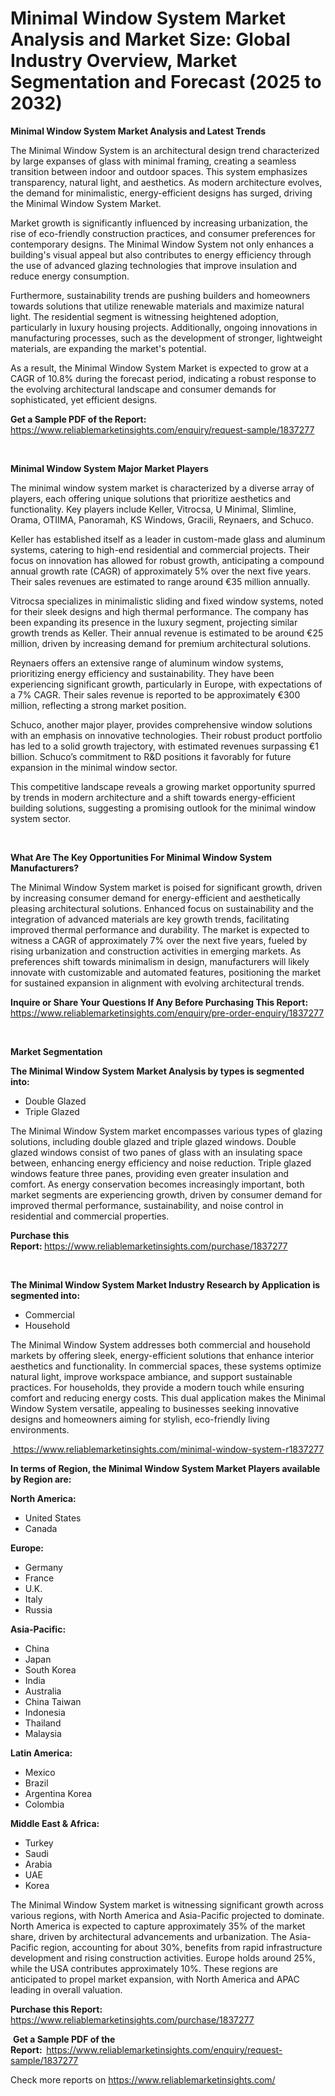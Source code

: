 <p><h1>Minimal Window System Market Analysis and Market Size: Global Industry Overview, Market Segmentation and Forecast (2025 to 2032)</h1></p><p><strong>Minimal Window System Market Analysis and Latest Trends</strong></p>
<p><p>The Minimal Window System is an architectural design trend characterized by large expanses of glass with minimal framing, creating a seamless transition between indoor and outdoor spaces. This system emphasizes transparency, natural light, and aesthetics. As modern architecture evolves, the demand for minimalistic, energy-efficient designs has surged, driving the Minimal Window System Market. </p><p>Market growth is significantly influenced by increasing urbanization, the rise of eco-friendly construction practices, and consumer preferences for contemporary designs. The Minimal Window System not only enhances a building's visual appeal but also contributes to energy efficiency through the use of advanced glazing technologies that improve insulation and reduce energy consumption.</p><p>Furthermore, sustainability trends are pushing builders and homeowners towards solutions that utilize renewable materials and maximize natural light. The residential segment is witnessing heightened adoption, particularly in luxury housing projects. Additionally, ongoing innovations in manufacturing processes, such as the development of stronger, lightweight materials, are expanding the market's potential.</p><p>As a result, the Minimal Window System Market is expected to grow at a CAGR of 10.8% during the forecast period, indicating a robust response to the evolving architectural landscape and consumer demands for sophisticated, yet efficient designs.</p></p>
<p><strong>Get a Sample PDF of the Report:&nbsp;</strong> <a href="https://www.reliablemarketinsights.com/enquiry/request-sample/1837277?utm_campaign=3264&utm_medium=2&utm_source=Github&utm_content=ia&utm_term=05042025&utm_id=minimal-window-system">https://www.reliablemarketinsights.com/enquiry/request-sample/1837277</a></p>
<p>&nbsp;</p>
<p><strong>Minimal Window System Major Market Players</strong></p>
<p><p>The minimal window system market is characterized by a diverse array of players, each offering unique solutions that prioritize aesthetics and functionality. Key players include Keller, Vitrocsa, U Minimal, Slimline, Orama, OTIIMA, Panoramah, KS Windows, Gracili, Reynaers, and Schuco.</p><p>Keller has established itself as a leader in custom-made glass and aluminum systems, catering to high-end residential and commercial projects. Their focus on innovation has allowed for robust growth, anticipating a compound annual growth rate (CAGR) of approximately 5% over the next five years. Their sales revenues are estimated to range around €35 million annually.</p><p>Vitrocsa specializes in minimalistic sliding and fixed window systems, noted for their sleek designs and high thermal performance. The company has been expanding its presence in the luxury segment, projecting similar growth trends as Keller. Their annual revenue is estimated to be around €25 million, driven by increasing demand for premium architectural solutions.</p><p>Reynaers offers an extensive range of aluminum window systems, prioritizing energy efficiency and sustainability. They have been experiencing significant growth, particularly in Europe, with expectations of a 7% CAGR. Their sales revenue is reported to be approximately €300 million, reflecting a strong market position.</p><p>Schuco, another major player, provides comprehensive window solutions with an emphasis on innovative technologies. Their robust product portfolio has led to a solid growth trajectory, with estimated revenues surpassing €1 billion. Schuco’s commitment to R&D positions it favorably for future expansion in the minimal window sector.</p><p>This competitive landscape reveals a growing market opportunity spurred by trends in modern architecture and a shift towards energy-efficient building solutions, suggesting a promising outlook for the minimal window system sector.</p></p>
<p>&nbsp;</p>
<p><strong>What Are The Key Opportunities For Minimal Window System Manufacturers?</strong></p>
<p><p>The Minimal Window System market is poised for significant growth, driven by increasing consumer demand for energy-efficient and aesthetically pleasing architectural solutions. Enhanced focus on sustainability and the integration of advanced materials are key growth trends, facilitating improved thermal performance and durability. The market is expected to witness a CAGR of approximately 7% over the next five years, fueled by rising urbanization and construction activities in emerging markets. As preferences shift towards minimalism in design, manufacturers will likely innovate with customizable and automated features, positioning the market for sustained expansion in alignment with evolving architectural trends.</p></p>
<p><strong>Inquire or Share Your Questions If Any Before Purchasing This Report:</strong> <a href="https://www.reliablemarketinsights.com/enquiry/pre-order-enquiry/1837277?utm_campaign=3264&utm_medium=2&utm_source=Github&utm_content=ia&utm_term=05042025&utm_id=minimal-window-system">https://www.reliablemarketinsights.com/enquiry/pre-order-enquiry/1837277</a></p>
<p>&nbsp;</p>
<p><strong>Market Segmentation</strong></p>
<p><strong>The Minimal Window System Market Analysis by types is segmented into:</strong></p>
<p><ul><li>Double Glazed</li><li>Triple Glazed</li></ul></p>
<p><p>The Minimal Window System market encompasses various types of glazing solutions, including double glazed and triple glazed windows. Double glazed windows consist of two panes of glass with an insulating space between, enhancing energy efficiency and noise reduction. Triple glazed windows feature three panes, providing even greater insulation and comfort. As energy conservation becomes increasingly important, both market segments are experiencing growth, driven by consumer demand for improved thermal performance, sustainability, and noise control in residential and commercial properties.</p></p>
<p><strong>Purchase this Report:&nbsp;</strong><a href="https://www.reliablemarketinsights.com/purchase/1837277?utm_campaign=3264&utm_medium=2&utm_source=Github&utm_content=ia&utm_term=05042025&utm_id=minimal-window-system">https://www.reliablemarketinsights.com/purchase/1837277</a></p>
<p>&nbsp;</p>
<p><strong>The Minimal Window System Market Industry Research by Application is segmented into:</strong></p>
<p><ul><li>Commercial</li><li>Household</li></ul></p>
<p><p>The Minimal Window System addresses both commercial and household markets by offering sleek, energy-efficient solutions that enhance interior aesthetics and functionality. In commercial spaces, these systems optimize natural light, improve workspace ambiance, and support sustainable practices. For households, they provide a modern touch while ensuring comfort and reducing energy costs. This dual application makes the Minimal Window System versatile, appealing to businesses seeking innovative designs and homeowners aiming for stylish, eco-friendly living environments.</p></p>
<p><a href="https://www.reliablemarketinsights.com/minimal-window-system-r1837277?utm_campaign=3264&utm_medium=2&utm_source=Github&utm_content=ia&utm_term=05042025&utm_id=minimal-window-system">&nbsp;https://www.reliablemarketinsights.com/minimal-window-system-r1837277</a></p>
<p><strong>In terms of Region, the Minimal Window System Market Players available by Region are:</strong></p>
<p>
    <p> <strong> North America: </strong>
        <ul>
            <li>United States</li>
            <li>Canada</li>
        </ul>
        </p> 
    <p> <strong> Europe: </strong>
        <ul>
            <li>Germany</li>
            <li>France</li>
            <li>U.K.</li>
            <li>Italy</li>
            <li>Russia</li>
        </ul>
        </p> 
    <p> <strong> Asia-Pacific: </strong>
        <ul>
            <li>China</li>
            <li>Japan</li>
            <li>South Korea</li>
            <li>India</li>
            <li>Australia</li>
            <li>China Taiwan</li>
            <li>Indonesia</li>
            <li>Thailand</li>
            <li>Malaysia</li>
        </ul>
        </p> 
    <p> <strong> Latin America: </strong>
        <ul>
            <li>Mexico</li>
            <li>Brazil</li>
            <li>Argentina Korea</li>
            <li>Colombia</li>
        </ul>
        </p> 
    <p> <strong> Middle East & Africa: </strong>
        <ul>
            <li>Turkey</li>
            <li>Saudi</li>
            <li>Arabia</li>
            <li>UAE</li>
            <li>Korea</li>
        </ul>
    </p>
    </p>
<p><p>The Minimal Window System market is witnessing significant growth across various regions, with North America and Asia-Pacific projected to dominate. North America is expected to capture approximately 35% of the market share, driven by architectural advancements and urbanization. The Asia-Pacific region, accounting for about 30%, benefits from rapid infrastructure development and rising construction activities. Europe holds around 25%, while the USA contributes approximately 10%. These regions are anticipated to propel market expansion, with North America and APAC leading in overall valuation.</p></p>
<p><strong>Purchase this Report: </strong><a href="https://www.reliablemarketinsights.com/purchase/1837277?utm_campaign=3264&utm_medium=2&utm_source=Github&utm_content=ia&utm_term=05042025&utm_id=minimal-window-system">https://www.reliablemarketinsights.com/purchase/1837277</a></p>
<p>&nbsp;<strong>Get a Sample PDF of the Report:&nbsp;&nbsp;</strong><a href="https://www.reliablemarketinsights.com/enquiry/request-sample/1837277?utm_campaign=3264&utm_medium=2&utm_source=Github&utm_content=ia&utm_term=05042025&utm_id=minimal-window-system">https://www.reliablemarketinsights.com/enquiry/request-sample/1837277</a></p>
<p><strong></strong></p>
<p>Check more reports on <a href="https://www.reliablemarketinsights.com/?utm_campaign=3264&utm_medium=2&utm_source=Github&utm_content=ia&utm_term=05042025&utm_id=minimal-window-system">https://www.reliablemarketinsights.com/</a></p>